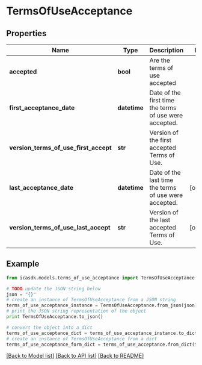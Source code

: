 # TermsOfUseAcceptance


## Properties
Name | Type | Description | Notes
------------ | ------------- | ------------- | -------------
**accepted** | **bool** | Are the terms of use accepted | 
**first_acceptance_date** | **datetime** | Date of the first time the terms of use were accepted. | 
**version_terms_of_use_first_accept** | **str** | Version of the first accepted Terms of Use. | 
**last_acceptance_date** | **datetime** | Date of the last time the terms of use were accepted. | [optional] 
**version_terms_of_use_last_accept** | **str** | Version of the last accepted Terms of Use. | [optional] 

## Example

```python
from icasdk.models.terms_of_use_acceptance import TermsOfUseAcceptance

# TODO update the JSON string below
json = "{}"
# create an instance of TermsOfUseAcceptance from a JSON string
terms_of_use_acceptance_instance = TermsOfUseAcceptance.from_json(json)
# print the JSON string representation of the object
print TermsOfUseAcceptance.to_json()

# convert the object into a dict
terms_of_use_acceptance_dict = terms_of_use_acceptance_instance.to_dict()
# create an instance of TermsOfUseAcceptance from a dict
terms_of_use_acceptance_form_dict = terms_of_use_acceptance.from_dict(terms_of_use_acceptance_dict)
```
[[Back to Model list]](../README.md#documentation-for-models) [[Back to API list]](../README.md#documentation-for-api-endpoints) [[Back to README]](../README.md)


